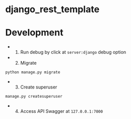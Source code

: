 # django_rest_template


# Development

- 1. Run debug by click at `server:django` debug option

- 2. Migrate
```
python manage.py migrate 
```
- 3. Create superuser
```
manage.py createsuperuser
```
- 4. Access API Swagger at `127.0.0.1:7000`